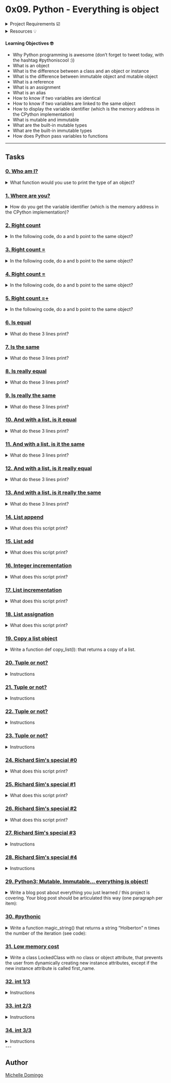 # 0x09. Python - Everything is object

<details><summary>Project Requirements ☑️</summary>
...
</details>

<details><summary>Resources 💡</summary>
...
</details>

#### Learning Objectives 🤓

* Why Python programming is awesome (don’t forget to tweet today, with the hashtag #pythoniscool :))
* What is an object
* What is the difference between a class and an object or instance
* What is the difference between immutable object and mutable object
* What is a reference
* What is an assignment
* What is an alias
* How to know if two variables are identical
* How to know if two variables are linked to the same object
* How to display the variable identifier (which is the memory address in the CPython implementation)
* What is mutable and immutable
* What are the built-in mutable types
* What are the built-in immutable types
* How does Python pass variables to functions

---
## Tasks

### [0. Who am I?](./0-answer.txt)
<details><summary>What function would you use to print the type of an object?</summary><br>

* 
```

```
</details>


### [1. Where are you?](./1-answer.txt)
<details><summary>How do you get the variable identifier (which is the memory address in the CPython implementation)?</summary><br>

* 
```

```
</details>

### [2. Right count](./2-answer.txt)
<details><summary>In the following code, do a and b point to the same object?</summary><br>

* 
Answer with Yes or No.
```

```
</details>

### [3. Right count =](./3-answer.txt)
<details><summary>In the following code, do a and b point to the same object?</summary><br>

* 
Answer with Yes or No.
```

```
</details>

### [4. Right count =](./4-answer.txt)
<details><summary>In the following code, do a and b point to the same object?</summary><br>

* 
Answer with Yes or No.
```

```
</details>

### [5. Right count =+](./5-answer.txt)
<details><summary>In the following code, do a and b point to the same object?</summary><br>

* 
Answer with Yes or No.
```

```
</details>

### [6. Is equal](./6-answer.txt)
<details><summary>What do these 3 lines print?</summary><br>

* 
```

```
</details>

### [7. Is the same](./7-answer.txt)
<details><summary>What do these 3 lines print?</summary><br>

* 
```

```
</details>

### [8. Is really equal](./8-answer.txt)
<details><summary>What do these 3 lines print?</summary><br>

* 
```

```
</details>

### [9. Is really the same](./9-answer.txt)
<details><summary>What do these 3 lines print?</summary><br>

* 
```

```
</details>

### [10. And with a list, is it equal](./10-answer.txt)
<details><summary>What do these 3 lines print?</summary><br>

* 
```

```
</details>

### [11. And with a list, is it the same](./11-answer.txt)
<details><summary>What do these 3 lines print?</summary><br>

* 
```

```
</details>

### [12. And with a list, is it really equal](./12-answer.txt)
<details><summary>What do these 3 lines print?</summary><br>

* 
```

```
</details>

### [13. And with a list, is it really the same](./13-answer.txt)
<details><summary>What do these 3 lines print?</summary><br>

* 
```

```
</details>

### [14. List append](./14-answer.txt)
<details><summary>What does this script print?</summary><br>

* 
```

```
</details>

### [15. List add](./15-answer.txt)
<details><summary>What does this script print?</summary><br>

* 
```

```
</details>

### [16. Integer incrementation](./16-answer.txt)
<details><summary>What does this script print?</summary><br>

* 
```

```
</details>

### [17. List incrementation](./17-answer.txt)
<details><summary>What does this script print?</summary><br>

* 
```

```
</details>

### [18. List assignation](./18-answer.txt)
<details><summary>What does this script print?</summary><br>

* 
```

```
</details>

### [19. Copy a list object](./19-copy_list.py)
<details><summary>Write a function def copy_list(l): that returns a copy of a list.</summary><br>

* 
```

```
</details>

### [20. Tuple or not?](./20-answer.txt)
<details><summary>Instructions</summary><br>

* 
a = ()
```

```
</details>

### [21. Tuple or not?](./21-answer.txt)
<details><summary>Instructions</summary><br>

* 
a = (1, 2)
```

```
</details>

### [22. Tuple or not?](./22-answer.txt)
<details><summary>Instructions</summary><br>

* a = (1)
```

```
</details>

### [23. Tuple or not?](./23-answer.txt)
<details><summary>Instructions</summary><br>

* a = (1, )
```

```
</details>

### [24. Richard Sim's special #0](./24-answer.txt)
<details><summary>What does this script print?</summary><br>

* 
```

```
</details>

### [25. Richard Sim's special #1](./25-answer.txt)
<details><summary>What does this script print?</summary><br>

* 
```

```
</details>

### [26. Richard Sim's special #2](./26-answer.txt)
<details><summary>What does this script print?</summary><br>

* 
```

```
</details>

### [27. Richard Sim's special #3](./27-answer.txt)
<details><summary>Instructions</summary><br>

* 
>>> id(a)
139926795932424
>>> a
[1, 2, 3, 4]
>>> a = a + [5]
>>> id(a)
```

```
</details>

### [28. Richard Sim's special #4](./28-answer.txt)
<details><summary>Instructions</summary><br>

* 
>>> a
[1, 2, 3]
>>> id (a)
139926795932424
>>> a += [4]
>>> id(a)
```

```
</details>

### [29. Python3: Mutable, Immutable... everything is object!](./100-magic_string.py)
<details><summary>Write a blog post about everything you just learned / this project is covering. Your blog post should be articulated this way (one paragraph per item):</summary><br>

* 
```

```
</details>

### [30. #pythonic](./101-locked_class.py)
<details><summary>Write a function magic_string() that returns a string “Holberton” n times the number of the iteration (see code):</summary><br>

* 
```

```
</details>

### [31. Low memory cost](./103-line1.txt)
<details><summary>Write a class LockedClass with no class or object attribute, that prevents the user from dynamically creating new instance attributes, except if the new instance attribute is called first_name.</summary><br>

* 
```

```
</details>

### [32. int 1/3](./104-line1.txt)
<details><summary>Instructions</summary><br>

* 
julien@ubuntu:/python3$ cat int.py 
a = 1
b = 1
julien@ubuntu:/python3$ 
```

```
</details>

### [33. int 2/3](./105-line1.txt)
<details><summary>Instructions</summary><br>

* 
julien@ubuntu:/python3$ cat int.py 
a = 1024
b = 1024
del a
del b
c = 1024
julien@ubuntu:/python3$ 
```

```
</details>

### [34. int 3/3](./106-line1.txt)
<details><summary>Instructions</summary><br>

* 
julien@twix:/tmp/so$ cat int.py 
print("I")
print("Love")
print("Python")
julien@ubuntu:/tmp/so$ 
```

```
</details>
---

## Author
[Michelle Domingo](https://github.com/michedomingo)
